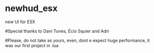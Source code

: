 # newhud_esx
new UI for ESX

#Special thanks to Dani Tunes, Écio Squier and Adri

#Please, do not take as yours, even, dont e expect huge performance, it was our first project in .lua
